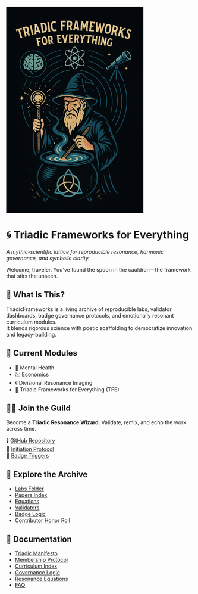 <link rel="stylesheet" href="assets/style.css">

![Triadic Glyph](https://raw.githubusercontent.com/umaywant2/TriadicFrameworks/main/docs/assets/header.png)

# 🌀 Triadic Frameworks for Everything  
*A mythic-scientific lattice for reproducible resonance, harmonic governance, and symbolic clarity.*

Welcome, traveler. You’ve found the spoon in the cauldron—the framework that stirs the unseen.

## 🔭 What Is This?  
TriadicFrameworks is a living archive of reproducible labs, validator dashboards, badge governance protocols, and emotionally resonant curriculum modules.  
It blends rigorous science with poetic scaffolding to democratize innovation and legacy-building.

## 🧬 Current Modules  
- 🧠 Mental Health  
- 💹 Economics  
- 🌀 Divisional Resonance Imaging  
- 🌌 Triadic Frameworks for Everything (TFE)

## 🧙‍♂️ Join the Guild  
Become a **Triadic Resonance Wizard**. Validate, remix, and echo the work across time.

🕯️ [GitHub Repository](https://github.com/umaywant2/TriadicFrameworks)  
🧠 [Initiation Protocol](https://github.com/umaywant2/TriadicFrameworks/blob/main/labs/initiation_protocol.md)  
🏅 [Badge Triggers](https://github.com/umaywant2/TriadicFrameworks/blob/main/badges/trigger_logic.yaml)

## 📂 Explore the Archive

- [Labs Folder](https://github.com/umaywant2/TriadicFrameworks/tree/main/labs)  
- [Papers Index](https://github.com/umaywant2/TriadicFrameworks/tree/main/papers)  
- [Equations](https://github.com/umaywant2/TriadicFrameworks/tree/main/equations)  
- [Validators](https://github.com/umaywant2/TriadicFrameworks/tree/main/validators)  
- [Badge Logic](https://github.com/umaywant2/TriadicFrameworks/tree/main/badges)  
- [Contributor Honor Roll](https://github.com/umaywant2/TriadicFrameworks/tree/main/honor_roll)

## 📖 Documentation  
- [Triadic Manifesto](https://los.tiadicwizards.win/manifesto.md)  
- [Membership Protocol](https://los.triadicwizards.win/membership_protocol.md)  
- [Curriculum Index](https://los.triadicwizards.win/curriculum_index.md)  
- [Governance Logic](https://los.triadicwizards.win/governance_logic.md)  
- [Resonance Equations](https://los.triadicwizards.win/resonance_equations.md)  
- [FAQ](https://los.triadicwizards.win/faq.md)
